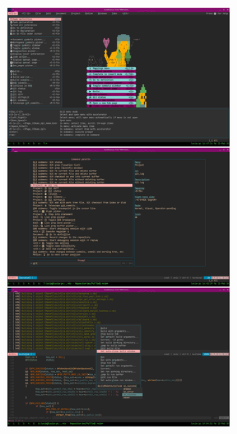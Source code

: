 ![Screenshot 1](https://github.com/lalbornoz/roarie.nvim/blob/main/Screenshot1.png?raw=true)
![Screenshot 2](https://github.com/lalbornoz/roarie.nvim/blob/main/Screenshot2.png?raw=true)
![Screenshot 3](https://github.com/lalbornoz/roarie.nvim/blob/main/Screenshot3.png?raw=true)
